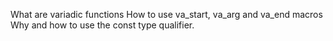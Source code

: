 What are variadic functions How to use va_start, va_arg and va_end macros Why and how to use the const type qualifier.
